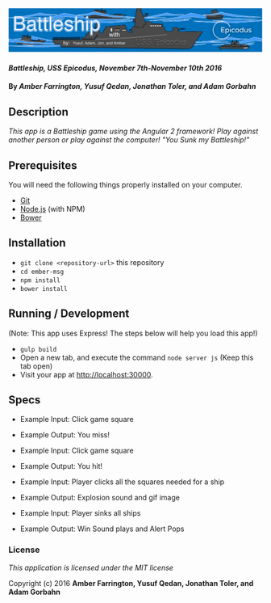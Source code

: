 ![banner](https://github.com/Pyrrus/battleship-angular-2/blob/master/resources/img/Banner.png)

#### _Battleship, USS Epicodus, November 7th-November 10th 2016_

#### By _Amber Farrington, Yusuf Qedan, Jonathan Toler, and Adam Gorbahn_

## Description

_This app is a Battleship game using the Angular 2 framework! Play against another person or play against the computer! "You Sunk my Battleship!"_

## Prerequisites

You will need the following things properly installed on your computer.

* [Git](http://git-scm.com/)
* [Node.js](http://nodejs.org/) (with NPM)
* [Bower](http://bower.io/)

## Installation

* `git clone <repository-url>` this repository
* `cd ember-msg`
* `npm install`
* `bower install`


## Running / Development
(Note: This app uses Express! The steps below will help you load this app!)

* `gulp build`
* Open a new tab, and execute the command `node server js` (Keep this tab open)
* Visit your app at [http://localhost:30000](http://localhost:30000).

## Specs

* Example Input: Click game square
* Example Output: You miss!

* Example Input: Click game square
* Example Output: You hit!

* Example Input: Player clicks all the squares needed for a ship
* Example Output: Explosion sound and gif image

* Example Input: Player sinks all ships
* Example Output: Win Sound plays and Alert Pops

### License

*This application is licensed under the MIT license*

Copyright (c) 2016 **Amber Farrington, Yusuf Qedan, Jonathan Toler, and Adam Gorbahn**
